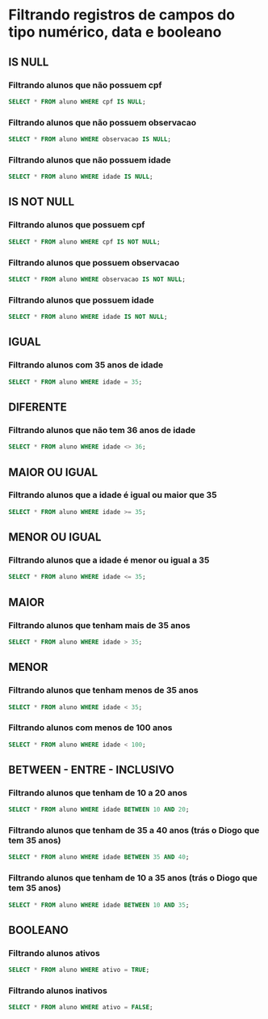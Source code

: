 # Filtrando registros de campos do tipo numérico, data e booleano

## IS NULL

### Filtrando alunos que não possuem cpf

```sql
SELECT * FROM aluno WHERE cpf IS NULL;
```

### Filtrando alunos que não possuem observacao

```sql
SELECT * FROM aluno WHERE observacao IS NULL;
```

### Filtrando alunos que não possuem idade

```sql
SELECT * FROM aluno WHERE idade IS NULL;
```

## IS NOT NULL

### Filtrando alunos que possuem cpf

```sql
SELECT * FROM aluno WHERE cpf IS NOT NULL;
```

### Filtrando alunos que possuem observacao

```sql
SELECT * FROM aluno WHERE observacao IS NOT NULL;
```

### Filtrando alunos que possuem idade

```sql
SELECT * FROM aluno WHERE idade IS NOT NULL;
```

## IGUAL

### Filtrando alunos com 35 anos de idade

```sql
SELECT * FROM aluno WHERE idade = 35;
```

## DIFERENTE

### Filtrando alunos que não tem 36 anos de idade

```sql
SELECT * FROM aluno WHERE idade <> 36;
```

## MAIOR OU IGUAL

### Filtrando alunos que a idade é igual ou maior que 35

```sql
SELECT * FROM aluno WHERE idade >= 35;
```

## MENOR OU IGUAL

### Filtrando alunos que a idade é menor ou igual a 35

```sql
SELECT * FROM aluno WHERE idade <= 35;
```

## MAIOR

### Filtrando alunos que tenham mais de 35 anos

```sql
SELECT * FROM aluno WHERE idade > 35;
```

## MENOR

### Filtrando alunos que tenham menos de 35 anos

```sql
SELECT * FROM aluno WHERE idade < 35;
```

### Filtrando alunos com menos de 100 anos

```sql
SELECT * FROM aluno WHERE idade < 100;
```

## BETWEEN - ENTRE - INCLUSIVO

### Filtrando alunos que tenham de 10 a 20 anos

```sql
SELECT * FROM aluno WHERE idade BETWEEN 10 AND 20;
```

### Filtrando alunos que tenham de 35 a 40 anos (trás o Diogo que tem 35 anos)

```sql
SELECT * FROM aluno WHERE idade BETWEEN 35 AND 40;
```

### Filtrando alunos que tenham de 10 a 35 anos (trás o Diogo que tem 35 anos)

```sql
SELECT * FROM aluno WHERE idade BETWEEN 10 AND 35;
```

## BOOLEANO

### Filtrando alunos ativos

```sql
SELECT * FROM aluno WHERE ativo = TRUE;
```

### Filtrando alunos inativos

```sql
SELECT * FROM aluno WHERE ativo = FALSE;
```